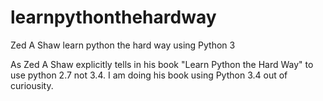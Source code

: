 # learnpythonthehardway
Zed A Shaw learn python the hard way using Python 3

As Zed A Shaw explicitly tells in his book "Learn Python the Hard Way" to use python 2.7 not 3.4. 
I am doing his book using Python 3.4 out of curiousity. 
